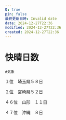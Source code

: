 ```yaml
---
Q: true
pin: false
最終更新日時: Invalid date
date: 2024-12-27T22:36
modified: 2024-12-27T22:36
created: 2024-12-27T22:36
---
```

# 快晴日数

`#気象`

１位　埼玉県５８日

２位　宮崎県５２日

４６位　山形　１１日

４７位　沖縄　８日